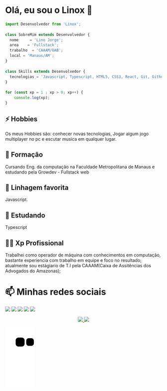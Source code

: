 # Olá, eu sou o Linox 👋

```js
import Desenvolvedor from 'Linox';

class SobreMim extends Desenvolvedor {
  nome     = 'Lino Jorge';
  area    = 'Fullstack';
  trabalho  = 'CAAAM/OAB';
  local = 'Manaus/AM';
}

class Skills extends Desenvolvedor {
  tecnologias = 'Javascript, Typescript, HTML5, CSS3, React, Git, Github, Bootstrap'
}

for (const xp = 1 ; xp > 0; xp++) {
	console.log(xp);
}

```

## ⚡️ Hobbies

Os meus Hobbies são: conhecer novas tecnologias, Jogar algum jogo multiplayer no pc e escutar musica em qualquer lugar.

## 🧠 Formação

Cursando Eng. da computação na Faculdade Metropolitana de Manaus e estudando pela Growdev - Fullstack web

## 🧠 Linhagem favorita

Javascript.

## 🧠 Estudando

Typescript

## 👩‍💻 Xp Profissional

Trabalhei como operador de máquina com conhecimentos em computação, bastante experiencia com trabalho em equipe e foco no resultado;
atualmente sou estágiario de T.I pela CAAAM(Caixa de Assitências dos Advogados do Amazonas);

# 📫 Minhas redes sociais 
<p align="left">
  <a href="#" alt="Gmail">
<a href="mailto: linox999@gmail.com" target="_blank" subject="link HTML"><img  max-width: 50px; src="https://img.shields.io/badge/-Gmail-FF0000?style=flat-square&labelColor=FF0000&logo=gmail&logoColor=white&link=www.linkedin.com/in/lino-bittencourt" /></a></a>

  <a href="https://www.linkedin.com/in/lino-bittencourt" alt="Linkedin" target="_blank">
  <img src="https://img.shields.io/badge/-Linkedin-0e76a8?style=flat-square&logo=Linkedin&logoColor=white&link=" /></a>

  <a href="https://api.whatsapp.com/send?phone=5592985515439&text=Lino%20jorge%20" alt="WhatsApp">
  <img src="https://img.shields.io/badge/-WhatsApp-25d366?style=flat-square&labelColor=25d366&logo=whatsapp&logoColor=white&link="/></a>

  <a href="https://www.facebook.com/lino.jorge.18/" alt="Facebook" target="_blank">
  <img src="https://img.shields.io/badge/-Facebook-3b5998?style=flat-square&labelColor=3b5998&logo=facebook&logoColor=white&link="/></a>

 <a href="https://www.instagram.com/nolix_bittencourt/" alt="Instagram" target="_blank">
   <img src="https://img.shields.io/badge/-Instagram-DF0174?style=flat-square&labelColor=DF0174&logo=instagram&logoColor=white&link=LINK-DO-SEU-INSTAGRAM"/></a>
 </p>
 <div align="center">
  <a href="https://github.com/Linolonil">
  <img height="150em" src="https://github-readme-stats.vercel.app/api?username=Linolonil&show_icons=true&theme=dracula&include_all_commits=true&count_private=true"/>
  <img height="150em" src="https://github-readme-stats.vercel.app/api/top-langs/?username=Linolonil&layout=compact&langs_count=7&theme=dracula"/>
</div>

  
<div>  
  
  ![Snake animation](https://github.com/Linolonil/Linolonil/blob/output/github-contribution-grid-snake.svg)


